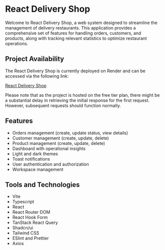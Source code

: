 # React Delivery Shop

Welcome to React Delivery Shop, a web system designed to streamline the management of delivery restaurants. This application provides a comprehensive set of features for handling orders, customers, and products, along with tracking relevant statistics to optimize restaurant operations.

## Project Availability

The React Delivery Shop is currently deployed on Render and can be accessed via the following link:

[React Delivery Shop](https://delivery-shop.victorassis.eng.br)

Please note that as the project is hosted on the free tier plan, there might be a substantial delay in retrieving the initial response for the first request. However, subsequent requests should function normally.

## Features

* Orders management (create, update status, view details)
* Customer management (create, update, delete)
* Product management (create, update, delete)
* Dashboard with operational insights
* Light and dark themes
* Toast notifications
* User authentication and authorization
* Workspace management

## Tools and Technologies

* Vite
* Typescript
* React
* React Router DOM
* React Hook Form
* TanStack React Query
* Shadcn/ui
* Tailwind CSS
* ESlint and Prettier
* Axios
